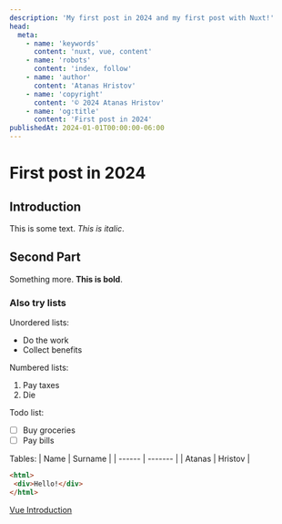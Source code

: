 ```yaml
---
description: 'My first post in 2024 and my first post with Nuxt!'
head:
  meta:
    - name: 'keywords'
      content: 'nuxt, vue, content'
    - name: 'robots'
      content: 'index, follow'
    - name: 'author'
      content: 'Atanas Hristov'
    - name: 'copyright'
      content: '© 2024 Atanas Hristov'
    - name: 'og:title'
      content: 'First post in 2024'
publishedAt: 2024-01-01T00:00:00-06:00
---
```


# First post in 2024

## Introduction

This is some text. *This is italic*.

## Second Part

Something more. **This is bold**.

### Also try lists

Unordered lists:

- Do the work
- Collect benefits

Numbered lists:

 1. Pay taxes
 2. Die

Todo list:

- [ ] Buy groceries
- [ ] Pay bills

Tables:
| Name   | Surname |
| ------ | ------- |
| Atanas | Hristov |

```html
<html>
 <div>Hello!</div>
</html>
```

[Vue Introduction](./vue-introduction)
